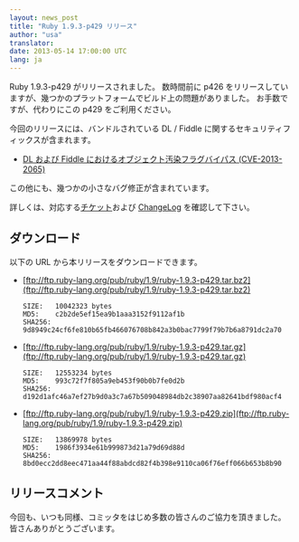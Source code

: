 ```yaml
---
layout: news_post
title: "Ruby 1.9.3-p429 リリース"
author: "usa"
translator:
date: 2013-05-14 17:00:00 UTC
lang: ja
---
```


Ruby 1.9.3-p429 がリリースされました。
数時間前に p426 をリリースしていますが、幾つかのプラットフォームでビルド上の問題がありました。
お手数ですが、代わりにこの p429 をご利用ください。

今回のリリースには、バンドルされている DL / Fiddle に関するセキュリティフィックスが含まれます。

* [DL および Fiddle におけるオブジェクト汚染フラグバイパス (CVE-2013-2065)](/ja/news/2013/05/14/taint-bypass-dl-fiddle-cve-2013-2065/)

この他にも、幾つかの小さなバグ修正が含まれています。

詳しくは、対応する[チケット](https://bugs.ruby-lang.org/projects/ruby-193/issues?set_filter=1&amp;status_id=5)および [ChangeLog](http://svn.ruby-lang.org/repos/ruby/tags/v1_9_3_429/ChangeLog) を確認して下さい。

## ダウンロード

以下の URL から本リリースをダウンロードできます。

* [ftp://ftp.ruby-lang.org/pub/ruby/1.9/ruby-1.9.3-p429.tar.bz2](ftp://ftp.ruby-lang.org/pub/ruby/1.9/ruby-1.9.3-p429.tar.bz2)

      SIZE:   10042323 bytes
      MD5:    c2b2de5ef15ea9b1aaa3152f9112af1b
      SHA256: 9d8949c24cf6fe810b65fb466076708b842a3b0bac7799f79b7b6a8791dc2a70

* [ftp://ftp.ruby-lang.org/pub/ruby/1.9/ruby-1.9.3-p429.tar.gz](ftp://ftp.ruby-lang.org/pub/ruby/1.9/ruby-1.9.3-p429.tar.gz)

      SIZE:   12553234 bytes
      MD5:    993c72f7f805a9eb453f90b0b7fe0d2b
      SHA256: d192d1afc46a7ef27b9d0a3c7a67b509048984db2c38907aa82641bdf980acf4

* [ftp://ftp.ruby-lang.org/pub/ruby/1.9/ruby-1.9.3-p429.zip](ftp://ftp.ruby-lang.org/pub/ruby/1.9/ruby-1.9.3-p429.zip)

      SIZE:   13869978 bytes
      MD5:    1986f3934e61b999873d21a79d69d88d
      SHA256: 8bd0ecc2dd8eec471aa44f88abdcd82f4b398e9110ca06f76eff066b653b8b90

## リリースコメント

今回も、いつも同様、コミッタをはじめ多数の皆さんのご協力を頂きました。 皆さんありがとうございます。
